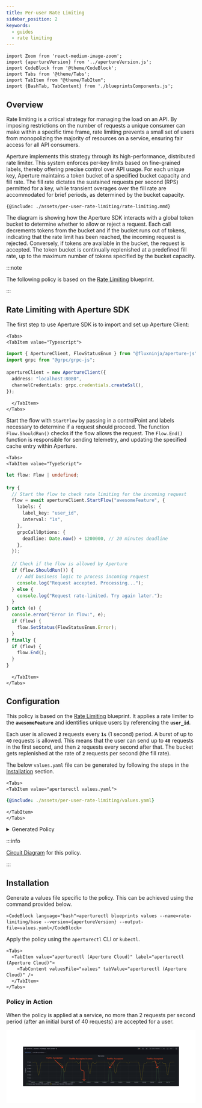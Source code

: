 ```yaml
---
title: Per-user Rate Limiting
sidebar_position: 2
keywords:
  - guides
  - rate limiting
---
```


```mdx-code-block
import Zoom from 'react-medium-image-zoom';
import {apertureVersion} from '../apertureVersion.js';
import CodeBlock from '@theme/CodeBlock';
import Tabs from '@theme/Tabs';
import TabItem from "@theme/TabItem";
import {BashTab, TabContent} from './blueprintsComponents.js';
```

## Overview

Rate limiting is a critical strategy for managing the load on an API. By
imposing restrictions on the number of requests a unique consumer can make
within a specific time frame, rate limiting prevents a small set of users from
monopolizing the majority of resources on a service, ensuring fair access for
all API consumers.

Aperture implements this strategy through its high-performance, distributed rate
limiter. This system enforces per-key limits based on fine-grained labels,
thereby offering precise control over API usage. For each unique key, Aperture
maintains a token bucket of a specified bucket capacity and fill rate. The fill
rate dictates the sustained requests per second (RPS) permitted for a key, while
transient overages over the fill rate are accommodated for brief periods, as
determined by the bucket capacity.

<Zoom>

```mermaid
{@include: ./assets/per-user-rate-limiting/rate-limiting.mmd}
```

</Zoom>

The diagram is showing how the Aperture SDK interacts with a global token bucket
to determine whether to allow or reject a request. Each call decrements tokens
from the bucket and if the bucket runs out of tokens, indicating that the rate
limit has been reached, the incoming request is rejected. Conversely, if tokens
are available in the bucket, the request is accepted. The token bucket is
continually replenished at a predefined fill rate, up to the maximum number of
tokens specified by the bucket capacity.

:::note

The following policy is based on the
[Rate Limiting](/reference/blueprints/rate-limiting/base.md) blueprint.

:::

## Rate Limiting with Aperture SDK

The first step to use Aperture SDK is to import and set up Aperture Client:

```mdx-code-block
<Tabs>
<TabItem value="Typescript">
```

```typescript
import { ApertureClient, FlowStatusEnum } from "@fluxninja/aperture-js";
import grpc from "@grpc/grpc-js";

apertureClient = new ApertureClient({
  address: "localhost:8080",
  channelCredentials: grpc.credentials.createSsl(),
});
```

```mdx-code-block
  </TabItem>
</Tabs>
```

Start the flow with `StartFlow` by passing in a controlPoint and labels
necessary to determine if a request should proceed. The function
`Flow.ShouldRun()` checks if the flow allows the request. The `Flow.End()`
function is responsible for sending telemetry, and updating the specified cache
entry within Aperture.

```mdx-code-block
<Tabs>
<TabItem value="TypeScript">
```

```typescript
let flow: Flow | undefined;

try {
  // Start the flow to check rate limiting for the incoming request
  flow = await apertureClient.StartFlow("awesomeFeature", {
    labels: {
      label_key: "user_id",
      interval: "1s",
    },
    grpcCallOptions: {
      deadline: Date.now() + 1200000, // 20 minutes deadline
    },
  });

  // Check if the flow is allowed by Aperture
  if (flow.ShouldRun()) {
    // Add business logic to process incoming request
    console.log("Request accepted. Processing...");
  } else {
    console.log("Request rate-limited. Try again later.");
  }
} catch (e) {
  console.error("Error in flow:", e);
  if (flow) {
    flow.SetStatus(FlowStatusEnum.Error);
  }
} finally {
  if (flow) {
    flow.End();
  }
}
```

```mdx-code-block
  </TabItem>
</Tabs>
```

## Configuration

This policy is based on the
[Rate Limiting](/reference/blueprints/rate-limiting/base.md) blueprint. It
applies a rate limiter to the **`awesomeFeature`** and identifies unique users
by referencing the **`user_id`**.

Each user is allowed **`2`** requests every **`1s`** (1 second) period. A burst
of up to **`40`** requests is allowed. This means that the user can send up to
**`40`** requests in the first second, and then **`2`** requests every second
after that. The bucket gets replenished at the rate of **`2`** requests per
second (the fill rate).

The below `values.yaml` file can be generated by following the steps in the
[Installation](#installation) section.

```mdx-code-block
<Tabs>
<TabItem value="aperturectl values.yaml">
```

```yaml
{@include: ./assets/per-user-rate-limiting/values.yaml}
```

```mdx-code-block
</TabItem>
</Tabs>

```

<details><summary>Generated Policy</summary>
<p>

```yaml
{@include: ./assets/per-user-rate-limiting/policy.yaml}
```

</p>
</details>

:::info

[Circuit Diagram](./assets/per-user-rate-limiting/graph.mmd.svg) for this
policy.

:::

## Installation

Generate a values file specific to the policy. This can be achieved using the
command provided below.

```mdx-code-block
<CodeBlock language="bash">aperturectl blueprints values --name=rate-limiting/base --version={apertureVersion} --output-file=values.yaml</CodeBlock>
```

Apply the policy using the `aperturectl` CLI or `kubectl`.

```mdx-code-block
<Tabs>
  <TabItem value="aperturectl (Aperture Cloud)" label="aperturectl (Aperture Cloud)">
    <TabContent valuesFile="values" tabValue="aperturectl (Aperture Cloud)" />
  </TabItem>
</Tabs>
```

### Policy in Action

When the policy is applied at a service, no more than 2 requests per second
period (after an initial burst of 40 requests) are accepted for a user.

![Static Rate Limiting](./assets/per-user-rate-limiting/dashboard.png)
